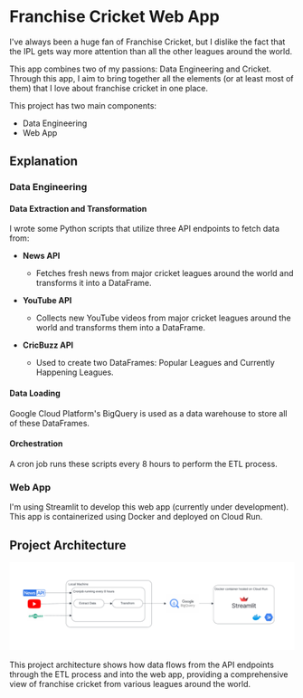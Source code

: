 # Franchise Cricket Web App

I've always been a huge fan of Franchise Cricket, but I dislike the fact that the IPL gets way more attention than all the other leagues around the world. 

This app combines two of my passions: Data Engineering and Cricket. Through this app, I aim to bring together all the elements (or at least most of them) that I love about franchise cricket in one place.

This project has two main components:

- Data Engineering
- Web App

## Explanation

### Data Engineering

#### Data Extraction and Transformation

I wrote some Python scripts that utilize three API endpoints to fetch data from:

- **News API**
    - Fetches fresh news from major cricket leagues around the world and transforms it into a DataFrame.

- **YouTube API**
    - Collects new YouTube videos from major cricket leagues around the world and transforms them into a DataFrame.

- **CricBuzz API**
    - Used to create two DataFrames: Popular Leagues and Currently Happening Leagues.

#### Data Loading

Google Cloud Platform's BigQuery is used as a data warehouse to store all of these DataFrames.

#### Orchestration

A cron job runs these scripts every 8 hours to perform the ETL process.

### Web App

I'm using Streamlit to develop this web app (currently under development). This app is containerized using Docker and deployed on Cloud Run.

## Project Architecture

![Project Architecture](./images/franchiseCricArchDiagram.png)

This project architecture shows how data flows from the API endpoints through the ETL process and into the web app, providing a comprehensive view of franchise cricket from various leagues around the world.
